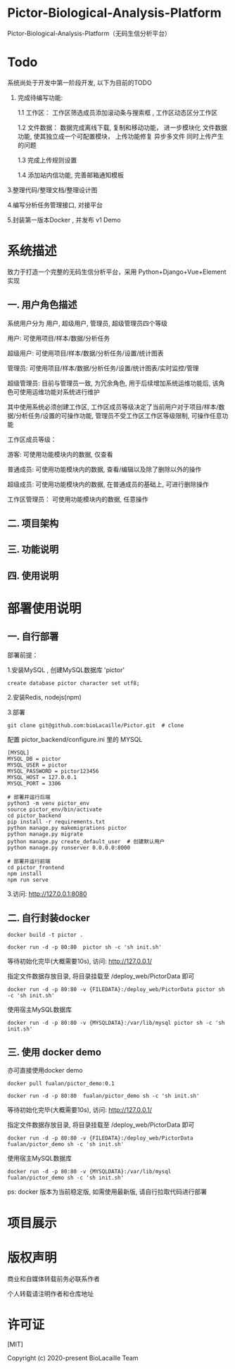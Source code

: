 # Pictor-Biological-Analysis-Platform

Pictor-Biological-Analysis-Platform（无码生信分析平台）

# Todo

系统尚处于开发中第一阶段开发, 以下为目前的TODO

1. 完成待编写功能:

   1.1 工作区： 工作区筛选成员添加滚动条与搜索框 , 工作区动态区分工作区
      
   1.2 文件数据： 数据完成离线下载, 复制和移动功能， 进一步模块化 文件数据 功能, 使其独立成一个可配置模块， 上传功能修复 异步多文件 同时上传产生的问题
      
   1.3 完成上传规则设置
      
   1.4 添加站内信功能, 完善邮箱通知模板
      
3.整理代码/整理文档/整理设计图
   
4.编写分析任务管理接口, 对接平台

5.封装第一版本Docker , 并发布 v1 Demo 

# 系统描述

致力于打造一个完整的无码生信分析平台，采用 Python+Django+Vue+Element 实现

## 一. 用户角色描述

系统用户分为 用户, 超级用户, 管理员, 超级管理员四个等级

用户:  可使用项目/样本/数据/分析任务

超级用户:  可使用项目/样本/数据/分析任务/设置/统计图表

管理员: 可使用项目/样本/数据/分析任务/设置/统计图表/实时监控/管理

超级管理员: 目前与管理员一致, 为冗余角色, 用于后续增加系统运维功能后, 该角色可使用运维功能对系统进行维护

其中使用系统必须创建工作区, 工作区成员等级决定了当前用户对于项目/样本/数据/分析任务/设置的可操作功能, 管理员不受工作区工作区等级限制, 可操作任意功能

工作区成员等级：

游客: 可使用功能模块内的数据, 仅查看

普通成员: 可使用功能模块内的数据, 查看/编辑以及除了删除以外的操作

超级成员: 可使用功能模块内的数据, 在普通成员的基础上, 可进行删除操作

工作区管理员： 可使用功能模块内的数据, 任意操作

## 二. 项目架构

## 三. 功能说明

## 四. 使用说明

# 部署使用说明

## 一. 自行部署

部署前提：
 
1.安装MySQL , 创建MySQL数据库 'pictor'

```shell script
create database pictor character set utf8;
```

2.安装Redis, nodejs(npm)


3.部署

```shell script
git clone git@github.com:bioLacaille/Pictor.git  # clone
```

配置 pictor_backend/configure.ini 里的 MYSQL 

```shell script
[MYSQL]
MYSQL_DB = pictor
MYSQL_USER = pictor
MYSQL_PASSWORD = pictor123456
MYSQL_HOST = 127.0.0.1
MYSQL_PORT = 3306

```

```shell script
# 部署并运行后端
python3 -m venv pictor_env
source pictor_env/bin/activate
cd pictor_backend
pip install -r requirements.txt
python manage.py makemigrations pictor
python manage.py migrate
python manage.py create_default_user  # 创建默认用户
python manage.py runserver 0.0.0.0:8000
```

```shell script
# 部署并运行前端
cd pictor_frontend
npm install
npm run serve
```

3.访问: http://127.0.0.1:8080

## 二. 自行封装docker

```shell script
docker build -t pictor .
```

```shell script
docker run -d -p 80:80  pictor sh -c 'sh init.sh'
```

等待初始化完毕(大概需要10s), 访问: http://127.0.0.1/

指定文件数据存放目录, 将目录挂载至 /deploy_web/PictorData 即可 

```shell script
docker run -d -p 80:80 -v {FILEDATA}:/deploy_web/PictorData pictor sh -c 'sh init.sh'
```

使用宿主MySQL数据库

```shell script
docker run -d -p 80:80 -v {MYSQLDATA}:/var/lib/mysql pictor sh -c 'sh init.sh'
```


## 三. 使用 docker demo 

亦可直接使用docker demo

```shell script
docker pull fualan/pictor_demo:0.1
```

```shell script
docker run -d -p 80:80  fualan/pictor_demo sh -c 'sh init.sh'
```

等待初始化完毕(大概需要10s), 访问: http://127.0.0.1/


指定文件数据存放目录, 将目录挂载至 /deploy_web/PictorData 即可 

```shell script
docker run -d -p 80:80 -v {FILEDATA}:/deploy_web/PictorData fualan/pictor_demo sh -c 'sh init.sh'
```

使用宿主MySQL数据库

```shell script
docker run -d -p 80:80 -v {MYSQLDATA}:/var/lib/mysql fualan/pictor_demo sh -c 'sh init.sh'
```

ps: docker 版本为当前稳定版, 如需使用最新版, 请自行拉取代码进行部署

# 项目展示

# 版权声明

商业和自媒体转载前务必联系作者

个人转载请注明作者和仓库地址

# 许可证

[MIT]

Copyright (c) 2020-present BioLacaille Team 
